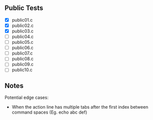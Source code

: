 ## Public Tests
- [X] public01.c
- [X] public02.c
- [X] public03.c
- [ ] public04.c
- [ ] public05.c
- [ ] public06.c
- [ ] public07.c
- [ ] public08.c
- [ ] public09.c
- [ ] public10.c

## Notes
Potential edge cases:
- When the action line has multiple tabs after the first index between command spaces (Eg. echo abc 		def)
